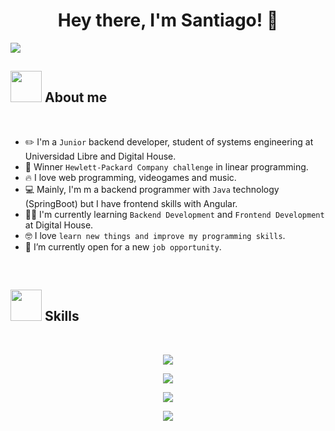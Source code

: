 <div align="center">
  <h1 align="center"> Hey there, I'm Santiago! 👋 </h1>
</div>
<img src="https://i.ibb.co/p6D49Gg/Blue-And-Green-Professional-Technology-Linked-In-Banner.png">

## <picture><img src = "https://github.com/7oSkaaa/7oSkaaa/blob/main/Images/about_me.gif?raw=true" width = 50px></picture> About me
<br>

- :pencil2: I'm a `Junior` backend developer, student of systems engineering at Universidad Libre and Digital House.
- :tada: Winner `Hewlett-Packard Company challenge` in linear programming.
- :fire: I love web programming, videogames and music.
- :computer: Mainly, I'm m a backend programmer with `Java` technology (SpringBoot) but I have frontend skills with Angular.
- :student: I'm currently learning `Backend Development` and `Frontend Development` at Digital House.
- :nerd_face: I love `learn new things and improve my programming skills`.
- :thinking: I’m currently open for a new `job opportunity`.
<br>

## <picture><img src = "https://github.com/7oSkaaa/7oSkaaa/blob/main/Images/about_me.gif?raw=true" width = 50px></picture> Skills
<br>
<div>
<p align="center">
  <a href="https://skillicons.dev">
    <img src="https://skillicons.dev/icons?i=java,spring,go,ts,angular,html,css,bootstrap,docker" />
  </a>
</p>
<p align="center">
  <a href="https://skillicons.dev">
    <img src="https://skillicons.dev/icons?i=maven,npm,hibernate,rabbitmq,selenium,aws,idea,vscode" />
  </a>
</p>
<p align="center">
  <a href="https://skillicons.dev">
    <img src="https://skillicons.dev/icons?i=postgres,postman,mysql,mongodb" />
  </a>
</p>
<p align="center">
  <a href="https://skillicons.dev">
    <img src="https://skillicons.dev/icons?i=git,github,bitbucket" />
  </a>
</p>
</div>
<!--
**sntgzrr/sntgzrr** is a ✨ _special_ ✨ repository because its `README.md` (this file) appears on your GitHub profile.

Here are some ideas to get you started:

- 🔭 I’m currently working on ...
- 🌱 I’m currently learning ...
- 👯 I’m looking to collaborate on ...
- 🤔 I’m looking for help with ...
- 💬 Ask me about ...
- 📫 How to reach me: ...
- 😄 Pronouns: ...
- ⚡ Fun fact: ...
-->
